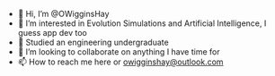 - 👋 Hi, I’m @OWigginsHay
- 👀 I’m interested in Evolution Simulations and Artificial Intelligence, I guess app dev too
- 🌱 Studied an engineering undergraduate
- 💞️ I’m looking to collaborate on anything I have time for 
- 📫 How to reach me here or owigginshay@outlook.com

<!---
OWigginsHay/OWigginsHay is a ✨ special ✨ repository because its `README.md` (this file) appears on your GitHub profile.
You can click the Preview link to take a look at your changes.
--->
